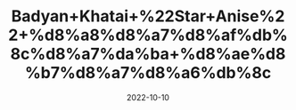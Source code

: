 ---
title: 'Badyan+Khatai+%22Star+Anise%22+%d8%a8%d8%a7%d8%af%db%8c%d8%a7%da%ba+%d8%ae%d8%b7%d8%a7%d8%a6%db%8c'
date: '2022-10-10' 
metatag: '' 
inventory: '0' 
draft: false 
# meta description 
shortDescripton: 'It+has%ef%bf%bdanti-fungal%2c+antibacterial+and+anti-inflammatory+properties+and+may+fight+stomach+ulcers%2c+keep+blood+sugar+levels+in+check+and+reduce+symptoms+of+depression+and+menopause.'
description: 'Spices'
longdescription: ''
featured: True
# product Price
price: '150.0'
# Product Short Description
shortDescription: 'It+has%ef%bf%bdanti-fungal%2c+antibacterial+and+anti-inflammatory+properties+and+may+fight+stomach+ulcers%2c+keep+blood+sugar+levels+in+check+and+reduce+symptoms+of+depression+and+menopause.'
productID: 'B58F1A0B-212A-ED11-9968-005056B3A416'
type: 'products'
category: 'Spices' 
thumnailproduct: 'https://eraconnect.blob.core.windows.net/product-images/aminsaddiquidawakhana/B58F1A0B-212A-ED11-9968-005056B3A416.webp' 
images:
  - image: 'https://eraconnect.blob.core.windows.net/product-images/aminsaddiquidawakhana/B58F1A0B-212A-ED11-9968-005056B3A416.webp'  
Variants:
---